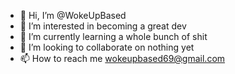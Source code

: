 - 👋 Hi, I’m @WokeUpBased
- 👀 I’m interested in becoming a great dev
- 🌱 I’m currently learning a whole bunch of shit
- 💞️ I’m looking to collaborate on nothing yet
- 📫 How to reach me wokeupbased69@gmail.com

<!---
WokeUpBased/WokeUpBased is a ✨ special ✨ repository because its `README.md` (this file) appears on your GitHub profile.
You can click the Preview link to take a look at your changes.
--->
